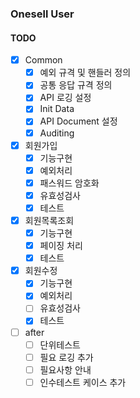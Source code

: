 ### Onesell User

#### TODO
- [x] Common
  - [x] 예외 규격 및 핸들러 정의
  - [x] 공통 응답 규격 정의
  - [x] API 로깅 설정
  - [x] Init Data 
  - [x] API Document 설정
  - [x] Auditing
- [x] 회원가입
  - [x] 기능구현
  - [x] 예외처리
  - [x] 패스워드 암호화
  - [x] 유효성검사
  - [x] 테스트
- [x] 회원목록조회
  - [x] 기능구현
  - [x] 페이징 처리
  - [x] 테스트
- [x] 회원수정
  - [x] 기능구현
  - [x] 예외처리
  - [ ] 유효성검사
  - [x] 테스트

- [ ] after
  - [ ] 단위테스트
  - [ ] 필요 로깅 추가
  - [ ] 필요사항 안내
  - [ ] 인수테스트 케이스 추가 
